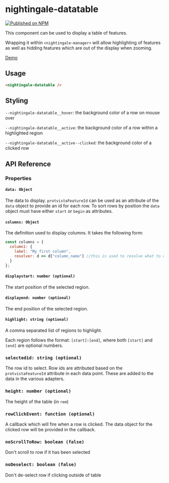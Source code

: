 # nightingale-datatable

[![Published on NPM](https://img.shields.io/npm/v/nightingale-datatable.svg)](https://www.npmjs.com/package/nightingale-datatable)

This component can be used to display a table of features.

Wrapping it within `<nightingale-manager>` will allow highlighting of features as well as hidding features which are out of the display when zooming.

[Demo](https://ebi-webcomponents.github.io/nightingale/#/datatable)

## Usage

```html
<nightingale-datatable />
```

## Styling

`--nightingale-datatable__hover`: the background color of a row on mouse over

`--nightingale-datatable__active`: the background color of a row within a highlighted region

`--nightingale-datatable__active--clicked`: the background color of a clicked row

## API Reference

### Properties

#### `data: Object`

The data to display. `protvistaFeatureId` can be used as an attribute of the `data` object to provide an id for each row. To sort rows by position the `data` object must have either `start` or `begin` as attributes.

#### `columns: Object`

The definition used to display columns. It takes the following form:

```Javascript
const columns = {
  column1: {
    label: "My first column",
    resolver: d => d["column_name"] //this is used to resolve what to display in the column
  }
};
```

#### `displaystart: number (optional)`

The start position of the selected region.

#### `displayend: number (optional)`

The end position of the selected region.

#### `highlight: string (optional)`

A comma separated list of regions to highlight.

Each region follows the format: `[start]:[end]`, where both `[start]` and `[end]` are optional numbers.

### `selectedid: string (optional)`

The row id to select. Row ids are attributed based on the `protvistaFeatureId` attribute in each data point. These are added to the data in the various adapters.

### `height: number (optional)`

The height of the table (in `rem`)

### `rowClickEvent: function (optional)`

A callback which will fire when a row is clicked. The data object for the clicked row will be provided in the callback.

### `noScrollToRow: boolean (false)`

Don't scroll to row if it has been selected

### `noDeselect: boolean (false)`

Don't de-select row if clicking outside of table
